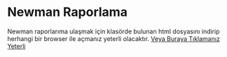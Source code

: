 # Newman Raporlama

Newman raporlarıma ulaşmak için klasörde bulunan html dosyasını indirip herhangi bir browser ile açmanız yeterli olacaktır.
[Veya Buraya Tıklamanız Yeterli](https://rawcdn.githack.com/burkisilin/Ciceksepeti-Bootcamp-Bitirme-Projesi/main/Senaryo%202/newman%20reports/Test%20Automation%20Bootcamp%20API-2022-01-18-12-17-31-575-0.html?token=GHSAT0AAAAAABO5TAN7B6M5LODRVDGUV3O2YPGXWBA)
